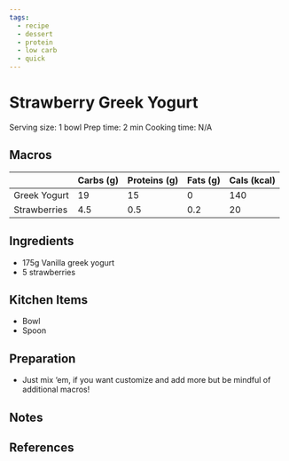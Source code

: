```yaml
---
tags:
  - recipe
  - dessert
  - protein
  - low carb
  - quick
---
```

# Strawberry Greek Yogurt

Serving size: 1 bowl
Prep time: 2 min
Cooking time: N/A

## Macros

|  | Carbs (g) | Proteins (g) | Fats (g) | Cals (kcal) |
| --- | --- | --- | --- | --- |
| Greek Yogurt | 19 | 15 | 0 | 140 |
| Strawberries | 4.5 | 0.5 | 0.2 | 20 |

## Ingredients

- 175g Vanilla greek yogurt
- 5 strawberries

## Kitchen Items

- Bowl
- Spoon

## Preparation

- Just mix ‘em, if you want customize and add more but be mindful of additional macros!

## Notes

## References